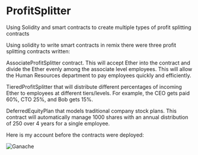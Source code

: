 # ProfitSplitter
Using Solidity and smart contracts to create multiple types of profit splitting contracts


Using solidity to write smart contracts in remix there were three profit splitting contracts written:

AssociateProfitSplitter contract. This will accept Ether into the contract and divide the Ether evenly among the associate level employees. This will allow the Human Resources department to pay employees quickly and efficiently.


TieredProfitSplitter that will distribute different percentages of incoming Ether to employees at different tiers/levels. For example, the CEO gets paid 60%, CTO 25%, and Bob gets 15%.


DeferredEquityPlan that models traditional company stock plans. This contract will automatically manage 1000 shares with an annual distribution of 250 over 4 years for a single employee.

Here is my account before the contracts were deployed:

![Ganache](Screenshots/ganache_initial_balance.png)